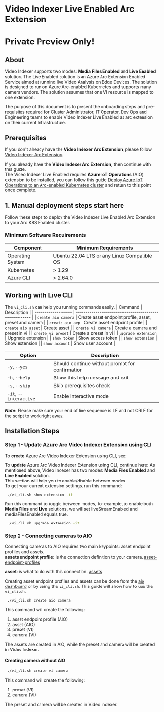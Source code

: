 # Video Indexer Live Enabled Arc Extension
# Private Preview Only!

## About

Video Indexer supports two modes: **Media Files Enabled** and **Live Enabled** solution. The Live Enabled solution is an Azure Arc Extension Enabled Service aimed at running live Video Analysis on Edge Devices. The solution is designed to run on Azure Arc-enabled Kubernetes and supports many camera vendors. The solution assumes that one VI resource is mapped to one extension.

The purpose of this document is to present the onboarding steps and pre-requisites required for Cluster Administrator, IT Operator, Dev Ops and Engineering teams to enable Video Indexer Live Enabled as arc extension on their current Infrastructure.

## Prerequisites

If you don't already have the **Video Indexer Arc Extension**, please follow [Video Indexer Arc Extension](https://github.com/Azure-Samples/azure-video-indexer-samples/tree/master/VideoIndexerEnabledByArc/aks#video-indexer-arc-extension). 

If you already have the **Video Indexer Arc Extension**, then continue with this guide.  
The Video Indexer Live Enabled requires **Azure IoT Operations** (AIO) extension to be installed, you can follow this guide [Deploy Azure IoT Operations to an Arc-enabled Kubernetes cluster](https://learn.microsoft.com/en-us/azure/iot-operations/deploy-iot-ops/howto-deploy-iot-operations) and return to this point once complete.  


## 1. Manual deployment steps start here

Follow these steps to deploy the Video Indexer Live Enabled Arc Extension to your Arc K8S Enabled cluster. 

### Minimum Software Requirements

| Component |  Minimum Requirements
| --- | ---
| Operating System | Ubuntu 22.04 LTS or any Linux Compatible OS
| Kubernetes | > 1.29
| Azure CLI | > 2.64.0


## Working with Live CLI

The `vi_cli.sh` can help you running commands easily.
| Command             | Description                                             |
| ------------------- | ------------------------------------------------------- |
| `create aio camera` | Create asset endpoint profile, asset, preset and camera |
| `create aio aep`    | Create asset endpoint profile                           |
| `create aio asset`  | Create asset                                            |
| `create vi camera`  | Create a camera and preset in vi                        |
| `create vi preset`  | Create a preset in vi                                   |
| `upgrade extension` | Upgrade extension                                       |
| `show token`        | Show access token                                       |
| `show extension`    | Show extension                                          |
| `show account`      | Show user account                                       |


| Option                 | Description                                     |
| ---------------------- | ----------------------------------------------- |
| `-y`, `--yes`          | Should continue without prompt for confirmation |
| `-h`, `--help`         | Show this help message and exit                 |
| `-s`, `--skip`         | Skip prerequisites check                        |
| `-it`, `--interactive` | Enable interactive mode                         |

**_Note_:** Please make sure your end of line sequence is LF and not CRLF for the script to work right away.

## Installation Steps

### Step 1 - Update Azure Arc Video Indexer Extension using CLI

To **create** Azure Arc Video Indexer Extension using CLI, see:
[](https://github.com/Azure-Samples/azure-video-indexer-samples/blob/master/VideoIndexerEnabledByArc/aks/readme.md#step-2---create-azure-arc-video-indexer-extension-using-cli)


To **update** Azure Arc Video Indexer Extension using CLI, continue here:
As mentioned above, Video Indexer has two modes: **Media Files Enabled** and **Live Enabled** solution.  
This section will help you to enable/disable between modes.  
To get your current extension settings, run this command:

```bash
 ./vi_cli.sh show extension -it
```

Run this command to toggle between modes, for example, to enable both **Media Files** and **Live** solutions, we will set liveStreamEnabled and mediaFilesEnabled equals true.

```bash
 ./vi_cli.sh upgrade extension -it
```

### Step 2 - Connecting cameras to AIO

Connecting cameras to AIO requires two main keypoints: asset endpoint profiles and assets.  
**assets endpoint profile**: is the connection definition to your camera. 
[asset-endpoint-profiles](https://learn.microsoft.com/en-us/rest/api/deviceregistry/asset-endpoint-profiles/create-or-replace?view=rest-deviceregistry-2024-11-01&tabs=HTTP)

**asset**: is what to do with this connection.
[assets](https://learn.microsoft.com/en-us/rest/api/deviceregistry/assets/create-or-replace?view=rest-deviceregistry-2024-11-01&tabs=HTTP)

Creating asset endpoint profiles and assets can be done from the [aio dashboard](https://iotoperations.azure.com/sites) or by using the `vi_cli.sh`. This guide will show how to use the `vi_cli.sh`.

```bash
 ./vi_cli.sh create aio camera
```

This command will create the following: 
1. asset endpoint profile (AIO)
2. asset (AIO)
3. preset (VI)
4. camera (VI)

The assets are created in AIO, while the preset and camera will be created in Video Indexer.  

#### Creating camera without AIO

```bash
 ./vi_cli.sh create vi camera
```

This command will create the following: 
1. preset (VI)
2. camera (VI)

The preset and camera will be created in Video Indexer.



